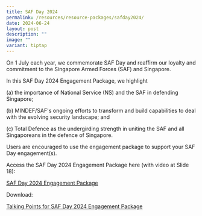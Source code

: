 ```yaml
---
title: SAF Day 2024
permalink: /resources/resource-packages/safday2024/
date: 2024-06-24
layout: post
description: ""
image: ""
variant: tiptap
---
```

<p>On 1 July each year, we commemorate SAF Day and reaffirm our loyalty and
commitment to the Singapore Armed Forces (SAF) and Singapore.</p>
<p>In this SAF Day 2024 Engagement Package, we highlight</p>
<p>(a) the importance of National Service (NS) and the SAF in defending Singapore;</p>
<p>(b) MINDEF/SAF's ongoing efforts to transform and build capabilities to
deal with the evolving security landscape; and</p>
<p>(c) Total Defence as the undergirding strength in uniting the SAF and
all Singaporeans in the defence of Singapore.</p>
<p>Users are encouraged to use the engagement package to support your SAF
Day engagement(s).</p>
<p>Access the SAF Day 2024 Engagement Package here (with video at Slide 18):</p>
<p><a href="https://www.canva.com/design/DAGIc7XOFRk/C5m735ZXjy_e2X7fEqDVng/view?utm_content=DAGIc7XOFRk&amp;utm_campaign=designshare&amp;utm_medium=link&amp;utm_source=editor" rel="noopener noreferrer nofollow" target="_blank">SAF Day 2024 Engagement Package</a>
</p>
<p>Download:</p>
<p><a href="/files/Talking_Points_for_SAF_Day_2024_Engagement_Package_2024.pdf" rel="noopener noreferrer nofollow" target="_blank">Talking Points for SAF Day 2024 Engagement Package</a>
</p>